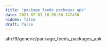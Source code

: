 ```yaml
---
title: "package_feeds_packages_apk"
date: 2021-07-01 16:56:50.147430
hidden: false
draft: false
---
```


ath79/generic/package_feeds_packages_apk


